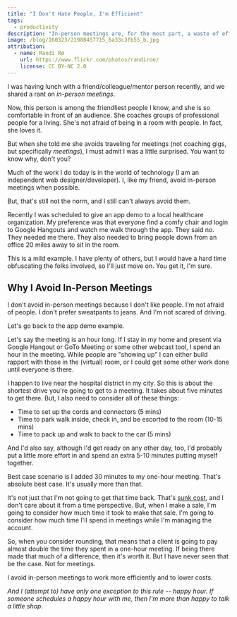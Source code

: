 ```yaml
---
title: "I Don't Hate People, I'm Efficient"
tags:
  - productivity
description: "In-person meetings are, for the most part, a waste of efficiency, especially when attendees have to drive to get to the meeting. I avoid them when possible."
image: /blog/160323/21988457715_6a33c3fb55_b.jpg
attribution:
  - name: Randi Rø
    url: https://www.flickr.com/photos/randiroe/
    license: CC BY-NC 2.0
---
```


I was having lunch with a friend/colleague/mentor person recently, and we shared a rant on _in-person meetings_.

Now, this person is among the friendliest people I know, and she is so comfortable in front of an audience. She coaches groups of professional people for a living. She's not afraid of being in a room with people. In fact, she loves it.

But when she told me she avoids traveling for meetings (not coaching gigs, but specifically _meetings_), I must admit I was a little surprised. You want to know why, don't you?

Much of the work I do today is in the world of technology (I am an independent web designer/developer). I, like my friend, avoid in-person meetings when possible.

But, that's still not the norm, and I still can't always avoid them.

Recently I was scheduled to give an app demo to a local healthcare organization. My preference was that everyone find a comfy chair and login to Google Hangouts and watch me walk through the app. They said no. They needed me there. They also needed to bring people down from an office 20 miles away to sit in the room.

This is a mild example. I have plenty of others, but I would have a hard time obfuscating the folks involved, so I'll just move on. You get it, I'm sure.

## Why I Avoid In-Person Meetings

I don't avoid in-person meetings because I don't like people. I'm not afraid of people. I don't prefer sweatpants to jeans. And I'm not scared of driving.

Let's go back to the app demo example.

Let's say the meeting is an hour long. If I stay in my home and present via Google Hangout or GoTo Meeting or some other webcast tool, I spend an hour in the meeting. While people are "showing up" I can either build rapport with those in the (virtual) room, or I could get some other work done until everyone is there.

I happen to live near the hospital district in my city. So this is about the shortest drive you're going to get to a meeting. It takes about five minutes to get there. But, I also need to consider all of these things:

- Time to set up the cords and connectors (5 mins)
- Time to park walk inside, check in, and be escorted to the room (10-15 mins)
- Time to pack up and walk to back to the car (5 mins)

And I'd also say, although I'd get ready on any other day, too, I'd probably put a little more effort in and spend an extra 5-10 minutes putting myself together.

Best case scenario is I added 30 minutes to my one-hour meeting. That's absolute best case. It's usually more than that.

It's not just that I'm not going to get that time back. That's [sunk cost](/make-smarter-decisions-by-ignoring-sunk-costs.html), and I don't care about it from a time perspective. But, when I make a sale, I'm going to consider how much time it took to make that sale. I'm going to consider how much time I'll spend in meetings while I'm managing the account.

So, when you consider rounding, that means that a client is going to pay almost double the time they spent in a one-hour meeting. If being there made that much of a difference, then it's worth it. But I have never seen that be the case. Not for meetings.

I avoid in-person meetings to work more efficiently and to lower costs.

_And I (attempt to) have only one exception to this rule -- happy hour. If someone schedules a happy hour with me, then I'm more than happy to talk a little shop._
